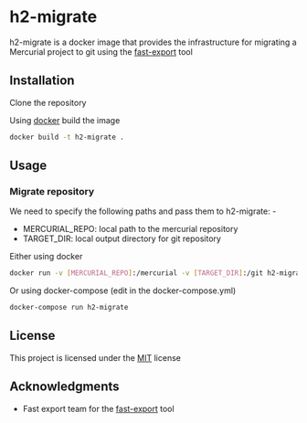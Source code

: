 # h2-migrate

h2-migrate is a docker image that provides the infrastructure for migrating a Mercurial project to git using the [fast-export](https://github.com/frej/fast-export) tool

## Installation

Clone the repository

Using [docker](https://www.docker.com/) build the image

```bash
docker build -t h2-migrate .
```

## Usage

### Migrate repository

We need to specify the following paths and pass them to h2-migrate: -
* MERCURIAL_REPO: local path to the mercurial repository
* TARGET_DIR: local output directory for git repository


Either using docker

```bash
docker run -v [MERCURIAL_REPO]:/mercurial -v [TARGET_DIR]:/git h2-migrate
```

Or using docker-compose (edit in the docker-compose.yml)

```bash
docker-compose run h2-migrate
```

## License
This project is licensed under the [MIT](https://choosealicense.com/licenses/mit/) license


## Acknowledgments

* Fast export team for the [fast-export](https://github.com/frej/fast-export) tool